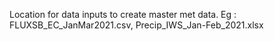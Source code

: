 Location for data inputs to create master met data.
Eg : FLUXSB_EC_JanMar2021.csv, Precip_IWS_Jan-Feb_2021.xlsx
